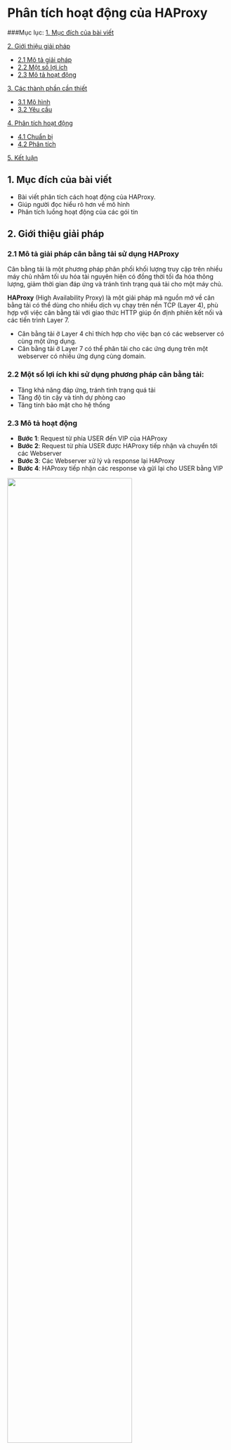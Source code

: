 # Phân tích hoạt động của HAProxy

###Mục lục:
[1. Mục đích của bài viết ](#1)

[2. Giới thiệu giải pháp ](#2)

- [2.1 Mô tả giải pháp ](#2.1)
- [2.2 Một số lợi ích ](#2.2)
- [2.3 Mô tả hoạt động ](#2.3)

[3. Các thành phần cần thiết ](#3)

- [3.1 Mô hình ](#3.1)
- [3.2 Yêu cầu ](#3.2)

[4. Phân tích hoạt động ](#4)

- [4.1 Chuẩn bị ](#4.1)
- [4.2 Phân tích ](#4.2)

[5. Kết luận ](#5)

<a name="1"></a>
## 1. Mục đích của bài viết

- Bài viết phân tích cách hoạt động của HAProxy. 
- Giúp người đọc hiểu rõ hơn về mô hình
- Phân tích luồng hoạt động của các gói tin 

<a name="2"></a>
## 2. Giới thiệu giải pháp

<a name="2.1"></a>
### 2.1 Mô tả giải pháp cân bằng tải sử dụng HAProxy

Cân bằng tải là một phương pháp phân phối khối lượng truy cập trên nhiều máy chủ nhằm tối ưu hóa tài nguyên hiện có đồng thời tối đa hóa thông lượng, giảm thời gian đáp ứng và tránh tình trạng quá tải cho một máy chủ.

**HAProxy** (High Availability Proxy) là một giải pháp mã nguồn mở về cân bằng tải có thể dùng cho nhiều dịch vụ chạy trên nền TCP (Layer 4), phù hợp với việc cân bằng tải với giao thức HTTP giúp ổn định phiên kết nối và các tiến trình Layer 7.

- Cân bằng tải ở Layer 4 chỉ thích hợp cho việc bạn có các webserver có cùng một ứng dụng. 
- Cân bằng tải ở Layer 7 có thể phân tải cho các ứng dụng trên một webserver có nhiều ứng dụng cùng domain.

<a name="2.2"></a>
### 2.2 Một số lợi ích khi sử dụng phương pháp cân bằng tải:

- Tăng khả năng đáp ứng, tránh tình trạng quá tải
- Tăng độ tin cậy và tính dự phòng cao
- Tăng tính bảo mật cho hệ thống

<a name="2.3"></a>
### 2.3 Mô tả hoạt động

- **Bước 1**: Request từ phía USER đến VIP của HAProxy
- **Bước 2**: Request từ phía USER được HAProxy tiếp nhận và chuyển tới các Webserver
- **Bước 3**: Các Webserver xử lý và response lại HAProxy
- **Bước 4**: HAProxy tiếp nhận các response và gửi lại cho USER bằng VIP

<img width=75% src="http://i1363.photobucket.com/albums/r714/HoangLove9z/luong-haproxy_zpsyoo7tyga.png" />

<a name="3"></a>
## 3. Các thành phần cần thiết

<a name="3.1"></a>
### 3.1 Mô hình

<img width=75% src="http://image.prntscr.com/image/03604931beaa4fb6928eb478f0ad38bd.png" />

Bài viết hướng dẫn cài đặt vui lòng tham khảo tại <a href="https://github.com/hoangdh/Cai-dat-Keepalived-va-loadbalancer-cho-web-server" target="_blank">đây</a>.

 | HAProxy 1 | HAProxy 2 | Web1 | Web2 | USER |
--- | --- | --- | ---| --- | --- |
OS | CentOS 6 | CentOS 6 | CentOS 6 | CentOS 6 | Windows 7 |
NIC | eth1 | eth0 | eth0 | eth0 | Local Area Connection |
IP | 192.168.100.191 | 192.168.100.199 | 192.168.100.196 | 192.168.100.198 | 192.168.100.22 |
Virtual IP | 192.168.100.123 | 192.168.100.123 | Không | Không | Không |
Package| HAProxy + keepalived |HAProxy + keepalived | APACHE | APACHE | Firefox, WireShark |

<a name="3.2"></a>
### 3.2 Yêu cầu:

- Trên USER (Windows 7) cài đặt  <a href="https://github.com/hoangdh/Wireshark" target="_blank">WireShark</a> (để đọc gói tin)
- Trên HAProxy cài đặt <a href="https://github.com/hoangdh/tcpdump-tonghop" target="_blank">TCPDUMP</a> (bắt gói tin)

<a name="4"></a>
## 4. Phân tích hoạt động

<a name="4.1"></a>
### 4.1 Chuẩn bị
 
**Bước 1**: Thực hiện quá trình bắt gói tin trên node `HAProxy`, `Web1`, `Web2` bằng `tcpdump`

- Bắt gói trên HAProxy

```
tcpdump -i eth1 -p tcp -w /opt/haproxy.pcap
```

- Bắt gói trên Web1

```
tcpdump -i eth0 -p tcp -w /opt/web1.pcap
```

- Bắt gói trên  Web2

```
tcpdump -i eth0 -p tcp -w /opt/web2.pcap
```

**Bước 2**: Chúng ta dùng USER (Windows 7) để tạo request đến HAProxy.

<img src="http://image.prntscr.com/image/3199e49fe60d454fbcc4febb9ee1a395.png" />

Sau khi Trình duyệt tải xong trang, bấm Ctrl + F5 để tải lại trang một lần nữa.

**Bước 3:** Chúng ta quay lại cửa sổ `tcpdump` bấm tổ hợp `Ctrl` + `C` để dừng quá trình bắt gói tin.

<img src="http://image.prntscr.com/image/e3d2113f331545ae966c4c38a4b167a7.png" />

Copy file `haproxy.pcap` vừa capture từ `tcpdump` về máy Windows 7 bằng WinSCP.

<img src="http://image.prntscr.com/image/0d50311ac5bd47e8b0fa7592f0313473.png" />

**Bước 4**: Mở file bằng WireShark và lọc các gói tin `http` bằng cách gõ `http` vào ô `Filter` của WireShark và bấm `Apply`.

<img src="http://image.prntscr.com/image/3535cd4af7cd4dd0a30ae27878aa3780.png" />

#### Chú thích

- **No.**: Số thứ tự của bản tin đã capture được
- **Time**: Thời gian (giây) kể từ khi capture (<a href="https://www.wireshark.org/docs/wsug_html_chunked/ChWorkTimeFormatsSection.html" target="_blank">Chi tiết</a>)
- **Source**: Địa chỉ nguồn gửi bản tin
- **Destination**: Địa chỉ đích nhận bản tin
- **Protocol**: Giao thức sử dụng gửi, nhận bản tin
- **Length**: Kích thước của bản tin
- **Info**: Thông tin/Nội dung của bản tin

<a name="4.2"></a>
### 4.2 Phân tích

#### Bước 1:

<img src="http://image.prntscr.com/image/6800e8b045544380af5098e85f8462f7.png" />

- `No.35`, Người dùng có IP: 192.168.100.22 truy cập HTTP đến `HAProxy` thông qua IP VIP là 192.168.100.123 (1)
- `No.37`, `HAProxy` có địa chỉ 192.168.100.191 sẽ gửi bản tin truy cập HTTP của Người dùng đến `Webserver 1` có IP là 192.168.100.196 (2)
- `No.39`,  `Webserver 1` (192.168.100.196) xử lý request rồi gửi lại response cho `HAProxy` có địa chỉ là 192.168.100.191 (3)
- `No. 41`, `HAProxy` gửi trả response từ VIP là 192.168.100.123 đến người dùng có địa chỉ là 192.168.100.22 (4)

#### Bước 2:

<img src="http://image.prntscr.com/image/bcd36b5672024f849af3e12181db9c7a.png" />

- `No.55`, một request từ người dùng có địa chỉ 192.168.100.22 cũng đến VIP có địa chỉ là 192.168.100.123 của `HAProxy` (1)
- `No.57`, `HAProxy` có địa chỉ 192.168.100.191 chuyển request cho `Webserver 2` có IP là 192.168.100.198 (2)
- `No.59`, sau khi được `Webserver 2` - 192.168.100.198 xử lý xong, response được gửi lại `HAProxy` có địa chỉ là 192.168.100.191 (3)
- `No.61`, `HAProxy` có VIP là 192.168.100.123 trả lại response cho người dùng có địa chỉ là 192.168.100.22 (4)

=> Đây là kiểu RoundRobin.

### Phân tích file đã bắt được trên `Web1` và `Web2`:

- Các gói tin trên `Web 1`:

<img src="http://image.prntscr.com/image/784249db42494949a1ce60b493a9cc78.png" />


- Các gói tin trên `Web 2`:

<img src="http://image.prntscr.com/image/bd845b03aeae4ab683da984639d4db0f.png" />

Nhìn vào hình ảnh, chúng ta chỉ thấy luồng hoạt động giữa `HAProxy` (192.168.100.191) với các `Webserver` (192.168.100.196, 192.168.100.198) không nhìn thấy bất kỳ hoạt động nào của `USER` (192.168.100.22). Điều này cho thấy `USER` chỉ làm việc với `HAProxy` và tính an toàn được phát huy.

<a name="5"></a>
### 5. Kết luận

Trên đây là những phân tích giúp các bạn có thể hiểu rõ hơn về cơ chế hoạt động của HAProxy. Hy vọng giúp thêm các bạn mới nghiên cứu về giải pháp cân bằng tải, làm hệ thống của các bạn tăng hiệu năng và tính sẵn sàng đáp ứng được nhu cầu sử dụng của người dùng.
